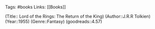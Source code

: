Tags: #books
Links: [[Books]]

(Title:: Lord of the Rings: The Return of the King)
(Author::J.R.R Tolkien)
(Year::1955)
(Genre::Fantasy)
(goodreads::4.57)









